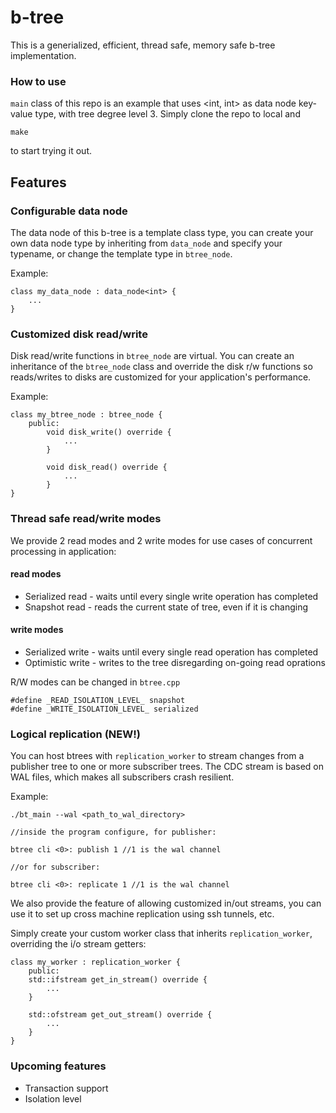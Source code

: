 # b-tree

This is a generialized, efficient, thread safe, memory safe b-tree implementation.

### How to use

```main``` class of this repo is an example that uses <int, int> as data node key-value type, with tree degree level 3. Simply clone the repo to local and
```
make
```
to start trying it out.

## Features

### Configurable data node
The data node of this b-tree is a template class type, you can create your own data node type by inheriting from ```data_node``` and specify your typename, or change the template type in ```btree_node```.

Example:
```
class my_data_node : data_node<int> {
    ...
}
```

### Customized disk read/write
Disk read/write functions in ```btree_node``` are virtual. You can create an inheritance of the ```btree_node``` class and override the disk r/w functions so reads/writes to disks are customized for your application's performance.

Example:
```
class my_btree_node : btree_node {
    public:
        void disk_write() override {
            ...
        }

        void disk_read() override {
            ...
        }
}
```

### Thread safe read/write modes
We provide 2 read modes and 2 write modes for use cases of concurrent processing in application:

#### read modes
- Serialized read - waits until every single write operation has completed
- Snapshot read - reads the current state of tree, even if it is changing

#### write modes
- Serialized write - waits until every single read operation has completed
- Optimistic write - writes to the tree disregarding on-going read oprations

R/W modes can be changed in ```btree.cpp```
```
#define _READ_ISOLATION_LEVEL_ snapshot
#define _WRITE_ISOLATION_LEVEL_ serialized
```

### Logical replication (NEW!)
You can host btrees with ```replication_worker``` to stream changes from a publisher tree to one or more subscriber trees. The CDC stream is based on WAL files, which makes all subscribers crash resilient.

Example:
```
./bt_main --wal <path_to_wal_directory>

//inside the program configure, for publisher:

btree cli <0>: publish 1 //1 is the wal channel

//or for subscriber:

btree cli <0>: replicate 1 //1 is the wal channel
```

We also provide the feature of allowing customized in/out streams, you can use it to set up cross machine replication using ssh tunnels, etc.

Simply create your custom worker class that inherits ```replication_worker```, overriding the i/o stream getters:
```
class my_worker : replication_worker {
    public:
    std::ifstream get_in_stream() override {
        ...
    }

    std::ofstream get_out_stream() override {
        ...
    }
}
```

### Upcoming features
- Transaction support
- Isolation level
